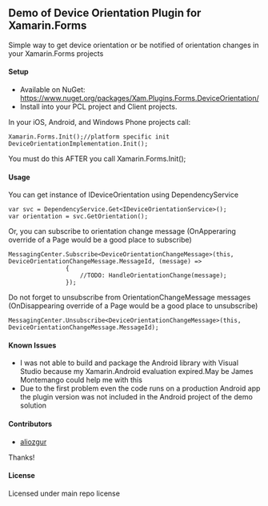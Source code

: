 ## Demo of Device Orientation Plugin for Xamarin.Forms

Simple way to get device orientation or be notified of orientation changes in your Xamarin.Forms projects

#### Setup
* Available on NuGet: https://www.nuget.org/packages/Xam.Plugins.Forms.DeviceOrientation/
* Install into your PCL project and Client projects.

In your iOS, Android, and Windows Phone projects call:

```
Xamarin.Forms.Init();//platform specific init
DeviceOrientationImplementation.Init();
```

You must do this AFTER you call Xamarin.Forms.Init();

#### Usage

You can get instance of IDeviceOrientation using DependencyService

``` 
var svc = DependencyService.Get<IDeviceOrientationService>();
var orientation = svc.GetOrientation();
```

Or, you can subscribe to orientation change message (OnApperaring override of a Page would be a good place to subscribe)
``` 
MessagingCenter.Subscribe<DeviceOrientationChangeMessage>(this, DeviceOrientationChangeMessage.MessageId, (message) =>
                {
                    //TODO: HandleOrientationChange(message);
                });
```

Do not forget to unsubscribe from OrientationChangeMessage messages (OnDisappearing override of a Page would be a good place to unsubscribe)

``` 
MessagingCenter.Unsubscribe<DeviceOrientationChangeMessage>(this, DeviceOrientationChangeMessage.MessageId);
```

#### Known Issues

* I was not able to build and package the Android library with Visual Studio because my Xamarin.Android evaluation expired.May be James Montemango could help me with this
* Due to the first problem even the code runs on a production Android app the plugin version was not included in the Android project of the demo solution

#### Contributors
* [aliozgur](https://github.com/aliozgur)

Thanks!

#### License
Licensed under main repo license
